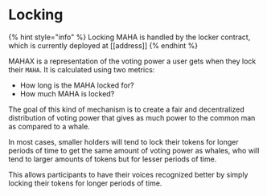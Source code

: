 # Locking

{% hint style="info" %}
Locking MAHA is handled by the locker contract, which is currently deployed at \[\[address]]
{% endhint %}

MAHAX is a representation of the voting power a user gets when they lock their `MAHA`. It is calculated using two metrics:

* How long is the MAHA locked for?
* How much MAHA is locked?

The goal of this kind of mechanism is to create a fair and decentralized distribution of voting power that gives as much power to the common man as compared to a whale.

In most cases, smaller holders will tend to lock their tokens for longer periods of time to get the same amount of voting power as whales, who will tend to larger amounts of tokens but for lesser periods of time.

This allows participants to have their voices recognized better by simply locking their tokens for longer periods of time.
